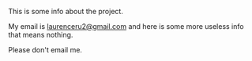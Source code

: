 This is some info about the project.

My email is laurenceru2@gmail.com and here is some more useless info that means nothing.

Please don't email me.

